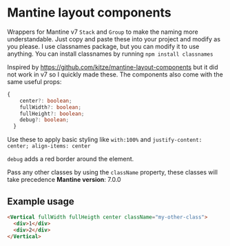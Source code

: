 # Mantine layout components
Wrappers for Mantine v7 `Stack` and `Group` to make the naming more understandable. Just copy and paste these into your project and modify as you please. I use classnames package, but you can modify it to use anything.
You can install classnames by running `npm install classnames`

Inspired by https://github.com/kitze/mantine-layout-components but it did not work in v7 so I quickly made these. The components also come with the same useful props:

```typescript
{
    center?: boolean;
    fullWidth?: boolean;
    fullHeight?: boolean;
    debug?: boolean;
  }
```
Use these to apply basic styling like `with:100%` and `justify-content: center; align-items: center`

`debug` adds a red border around the element.

Pass any other classes by using the `className` property, these classes will take precedence
**Mantine version**: 7.0.0


## Example usage

```html
<Vertical fullWidth fullHeigth center className="my-other-class">
  <div>1</div>
  <div>2</div>
</Vertical>

```


